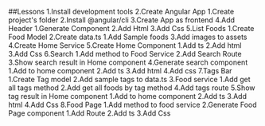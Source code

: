 ##Lessons
1.Install development tools
2.Create Angular App
    1.Create project's folder
    2.Install @angular/cli
    3.Create App as frontend
4.Add Header
    1.Generate Component
    2.Add Html
    3.Add Css
5.List Foods
    1.Create Food Model
    2.Create data.ts
        1.Add Sample foods
    3.Add images to assets
    4.Create Home Service
    5.Create Home Component
        1.Add ts
        2.Add html
        3.Add Css
6.Search
    1.Add method to Food Service
    2.Add Search Route
    3.Show search result in Home component
    4.Generate search component
        1.Add to home component
        2.Add ts
        3.Add html
        4.Add css
7.Tags Bar
    1.Create Tag model
    2.Add sample tags to data.ts
    3.Food service
        1.Add get all tags method
        2.Add get all foods by tag method
    4.Add tags route
    5.Show tag result in Home component
        1.Add to home component
        2.Add ts
        3.Add html
        4.Add Css
8.Food Page
    1.Add method to food service
    2.Generate Food Page component
        1.Add Route
        2.Add ts
        3.Add Css